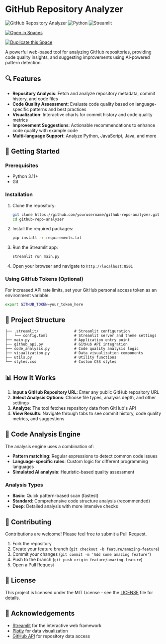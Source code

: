 # GitHub Repository Analyzer

![GitHub Repository Analyzer](https://img.shields.io/badge/Status-Active-brightgreen)
![Python](https://img.shields.io/badge/Python-3.11-blue)
![Streamlit](https://img.shields.io/badge/Streamlit-1.32.0-red)

[![Open in Spaces](https://huggingface.co/datasets/huggingface/badges/resolve/main/open-in-hf-spaces-lg.svg)](https://huggingface.co/spaces)

[![Duplicate this Space](https://huggingface.co/datasets/huggingface/badges/resolve/main/duplicate-this-space-lg.svg)](https://huggingface.co/spaces/huggingface-projects/diffusers-gallery?duplicate=true)



A powerful web-based tool for analyzing GitHub repositories, providing code quality insights, and suggesting improvements using AI-powered pattern detection.

## 🔍 Features

- **Repository Analysis**: Fetch and analyze repository metadata, commit history, and code files
- **Code Quality Assessment**: Evaluate code quality based on language-specific patterns and best practices
- **Visualization**: Interactive charts for commit history and code quality metrics
- **Improvement Suggestions**: Actionable recommendations to enhance code quality with example code
- **Multi-language Support**: Analyze Python, JavaScript, Java, and more

## 🚀 Getting Started

### Prerequisites

- Python 3.11+
- Git

### Installation

1. Clone the repository:
   ```bash
   git clone https://github.com/yourusername/github-repo-analyzer.git
   cd github-repo-analyzer
   ```

2. Install the required packages:
   ```bash
   pip install -r requirements.txt
   ```

3. Run the Streamlit app:
   ```bash
   streamlit run main.py
   ```

4. Open your browser and navigate to `http://localhost:8501`

### Using GitHub Tokens (Optional)

For increased API rate limits, set your GitHub personal access token as an environment variable:

```bash
export GITHUB_TOKEN=your_token_here
```

## 🔧 Project Structure

```
├── .streamlit/                # Streamlit configuration
│   └── config.toml            # Streamlit server and theme settings
├── main.py                    # Application entry point
├── github_api.py              # GitHub API integration
├── code_analysis.py           # Code quality analysis logic
├── visualization.py           # Data visualization components
├── utils.py                   # Utility functions
└── styles.css                 # Custom CSS styles
```

## 📊 How It Works

1. **Input a GitHub Repository URL**: Enter any public GitHub repository URL
2. **Select Analysis Options**: Choose file types, analysis depth, and other settings
3. **Analyze**: The tool fetches repository data from GitHub's API
4. **View Results**: Navigate through tabs to see commit history, code quality metrics, and suggestions

## 🧠 Code Analysis Engine

The analysis engine uses a combination of:

- **Pattern matching**: Regular expressions to detect common code issues
- **Language-specific rules**: Custom logic for different programming languages
- **Simulated AI analysis**: Heuristic-based quality assessment

### Analysis Types

- **Basic**: Quick pattern-based scan (fastest)
- **Standard**: Comprehensive code structure analysis (recommended)
- **Deep**: Detailed analysis with more intensive checks

## 🤝 Contributing

Contributions are welcome! Please feel free to submit a Pull Request.

1. Fork the repository
2. Create your feature branch (`git checkout -b feature/amazing-feature`)
3. Commit your changes (`git commit -m 'Add some amazing feature'`)
4. Push to the branch (`git push origin feature/amazing-feature`)
5. Open a Pull Request

## 📄 License

This project is licensed under the MIT License - see the [LICENSE](LICENSE) file for details.

## 🙏 Acknowledgements

- [Streamlit](https://streamlit.io/) for the interactive web framework
- [Plotly](https://plotly.com/python/) for data visualization
- [GitHub API](https://docs.github.com/en/rest) for repository data access
